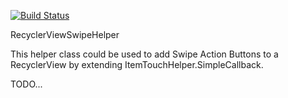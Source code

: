 [![Build Status](https://travis-ci.org/shadowsheep1/RecyclerViewSwipeHelper.svg?branch=master)](https://travis-ci.org/shadowsheep1/RecyclerViewSwipeHelper)

RecyclerViewSwipeHelper

This helper class could be used to add Swipe Action Buttons to a RecyclerView by extending ItemTouchHelper.SimpleCallback.

TODO...
